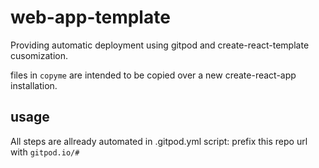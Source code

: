 # web-app-template

Providing automatic deployment using gitpod and create-react-template cusomization.

files in `copyme` are intended to be copied over a new create-react-app installation.


## usage

All steps are allready automated in .gitpod.yml script: prefix this repo url with `gitpod.io/#`
